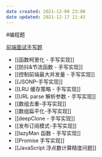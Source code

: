 ```yaml
---
date created: 2021-12-09 23:00
date updated: 2021-12-17 11:43
---
```


#编程题

[前端面试手写题](https://github.com/Mayandev/fe-interview-handwrite/blob/master/README.md)

- [[函数柯里化 - 手写实现]]
- [[防抖&节流函数 - 手写实现]]
- [[控制前端最大并发量 - 手写实现]]
- [[JSONP-手写实现]]
- [[LRU 缓存策略 - 手写实现]]
- [[URL parse 解析参数 - 手写实现]]
- [[数组去重-手写实现]]
- [[数组扁平化-手写实现]]
- [[deepClone - 手写实现]]
- [[发布订阅模式-手写实现]]
- [[lazyMan 函数 - 手写实现]]
- [[Promise 手写实现]] 
- [[JavaScript 浮点数计算精度问题]]